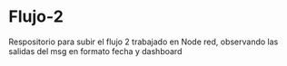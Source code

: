 # Flujo-2
Respositorio para subir el flujo 2 trabajado en Node red, observando las salidas del msg en formato fecha y dashboard

